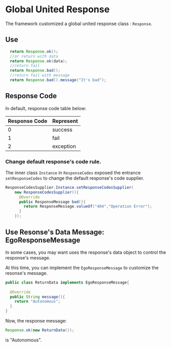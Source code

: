 # Global United Response

The framework customized a global united response class : `Response`.

## Use

```java
  return Response.ok();
  //or return with data
  return Response.ok(data);
  //return fail
  return Response.bad();
  //return fail with message
  return Response.bad().message("It's bad");
```

## Response Code

In default, response code table below:

| Response Code | Represent |
| ---------- | ------ |
| 0 | success |
| 1 | fail |
| 2 | exception

### Change default response's code rule.

The inner class `Instance` in `ResponseCodes` exposed the entrance `setResponseCodes` to change the
default response's code supplier.

```java
ResponseCodesSupplier.Instance.setResponseCodesSupplier(
    new ResponseCodesSupplier(){
      @Override
      public ResponseMessage bad(){
        return ResponseMessage.valueOf("404","Operation Error");
      }
    });
```

## Use Resonse's Data Message: EgoResponseMessage

In some cases, you may want uses the response's data object to control the response's message.

At this time, you can implement the `EgoResponseMessage` to customize the resonse's message.

```java
public class ReturnData implements EgoResponseMessage{
  
  @Override
  public String message(){
    return "Autonomous";  
  }
}
```

Now, the response message:

```java
Response.ok(new ReturnData());
```

is "Autonomous".
